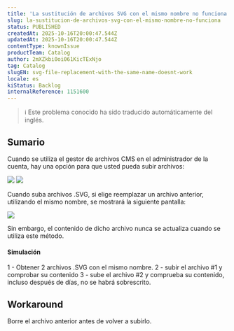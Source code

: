 ```yaml
---
title: 'La sustitución de archivos SVG con el mismo nombre no funciona'
slug: la-sustitucion-de-archivos-svg-con-el-mismo-nombre-no-funciona
status: PUBLISHED
createdAt: 2025-10-16T20:00:47.544Z
updatedAt: 2025-10-16T20:00:47.544Z
contentType: knownIssue
productTeam: Catalog
author: 2mXZkbi0oi061KicTExNjo
tag: Catalog
slugEN: svg-file-replacement-with-the-same-name-doesnt-work
locale: es
kiStatus: Backlog
internalReference: 1151600
---
```


>ℹ️ Este problema conocido ha sido traducido automáticamente del inglés.

## Sumario


Cuando se utiliza el gestor de archivos CMS en el administrador de la cuenta, hay una opción para que usted pueda subir archivos:

 ![](https://vtexhelp.zendesk.com/attachments/token/tIFD30VhzhOuxTIV0f7UurtEH/?name=image.png) ![](https://vtexhelp.zendesk.com/attachments/token/k1Du6DExk2Rg7OCwXAKVRJfzv/?name=image.png)

Cuando suba archivos .SVG, si elige reemplazar un archivo anterior, utilizando el mismo nombre, se mostrará la siguiente pantalla:

 ![](https://vtexhelp.zendesk.com/attachments/token/3jOyJQyyWWZJ2s6tlzjiJyDko/?name=image.png)

Sin embargo, el contenido de dicho archivo nunca se actualiza cuando se utiliza este método.


#### Simulación


1 - Obtener 2 archivos .SVG con el mismo nombre.
2 - subir el archivo #1 y comprobar su contenido
3 - sube el archivo #2 y comprueba su contenido, incluso después de días, no se habrá sobrescrito.

## Workaround


Borre el archivo anterior antes de volver a subirlo.



